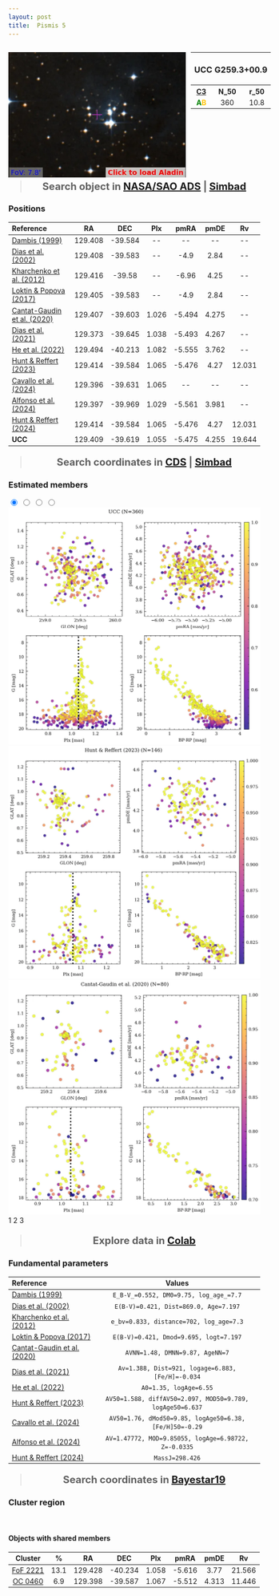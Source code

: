 ```yaml
---
layout: post
title:  Pismis 5
---
```

<div style="display: flex; justify-content: space-between; width:720px;height:250px">
<div style="text-align: center;">

<!-- Static image + data attributes for FOV and target -->
<img id="aladin_img"
     data-umami-event="aladin_load"
     src="https://raw.githubusercontent.com/ucc23/Q3P/main/plots/aladin/pismis5.webp"
     alt="Click to load Aladin Lite" 
     style="width:355px;height:250px; cursor: pointer;"
     data-fov="0.36" 
     data-target="129.409 -39.619"/>
<!-- Div to contain Aladin Lite viewer -->
<div id="aladin-lite-div" style="width:355px;height:250px;display:none;"></div>
<!-- Aladin Lite script (will be loaded after the image is clicked) -->
<script src="{{ site.baseurl }}/scripts/aladin_load.js"></script>

</div>
<!-- Left block -->

<table style="width:355px;height:250px;">
  <!-- Row 1 (title) -->
  <tr>
    <td colspan="5"><h3>UCC G259.3+00.9</h3></td>
  </tr>
  <!-- Row 2 -->
  <tr>
    <th style="text-align: center;"><a href="https://ucc.ar/faq#what-is-the-c3-parameter" title="Combined class">C3</a></th>
    <th style="text-align: center;"><div title="Stars with membership probability >50%">N_50</div></th>
    <th style="text-align: center;"><div title="Radius that contains half the members [arcmin]">r_50</div></th>
  </tr>
  <!-- Row 3 -->
  <tr>
    <td style="text-align: center;"><span style="color: green; font-weight: bold;">A</span><span style="color: #FFC300; font-weight: bold;">B</span></td>
    <td style="text-align: center;">360</td>
    <td style="text-align: center;">10.8</td>
  </tr>
</table>
</div>

> <p style="text-align:center; font-weight: bold; font-size:20px">Search object in <a data-umami-event="nasa_search" href="https://ui.adsabs.harvard.edu/search/q=%20collection%3Aastronomy%20body%3A%22Pismis%205%22&sort=date%20desc%2C%20bibcode%20desc&p_=0" target="_blank">NASA/SAO ADS</a> | <a data-umami-event="simbad_search" href="https://simbad.cds.unistra.fr/simbad/sim-id-refs?Ident=pismis5" target="_blank">Simbad</a></p>


### Positions

| Reference    | RA    | DEC   | Plx  | pmRA  | pmDE   |  Rv  |
| :---         | :---: | :---: | :---: | :---: | :---: | :---: |
|[Dambis (1999)](https://ui.adsabs.harvard.edu/abs/1999AstL...25....7D) | 129.408 | -39.584 | -- | -- | -- | -- |
|[Dias et al. (2002)](https://ui.adsabs.harvard.edu/abs/2002A%26A...389..871D) | 129.408 | -39.583 | -- | -4.9 | 2.84 | -- |
|[Kharchenko et al. (2012)](https://ui.adsabs.harvard.edu/abs/2012A%26A...543A.156K) | 129.416 | -39.58 | -- | -6.96 | 4.25 | -- |
|[Loktin & Popova (2017)](https://ui.adsabs.harvard.edu/abs/2017AstBu..72..257L) | 129.405 | -39.583 | -- | -4.9 | 2.84 | -- |
|[Cantat-Gaudin et al. (2020)](https://ui.adsabs.harvard.edu/abs/2020A%26A...640A...1C) | 129.407 | -39.603 | 1.026 | -5.494 | 4.275 | -- |
|[Dias et al. (2021)](https://ui.adsabs.harvard.edu/abs/2021MNRAS.504..356D) | 129.373 | -39.645 | 1.038 | -5.493 | 4.267 | -- |
|[He et al. (2022)](https://ui.adsabs.harvard.edu/abs/2022ApJS..262....7H) | 129.494 | -40.213 | 1.082 | -5.555 | 3.762 | -- |
|[Hunt & Reffert (2023)](https://ui.adsabs.harvard.edu/abs/2023A%26A...673A.114H) | 129.414 | -39.584 | 1.065 | -5.476 | 4.27 | 12.031 |
|[Cavallo et al. (2024)](https://ui.adsabs.harvard.edu/abs/2024AJ....167...12C) | 129.396 | -39.631 | 1.065 | -- | -- | -- |
|[Alfonso et al. (2024)](https://ui.adsabs.harvard.edu/abs/2024A%26A...689A..18A) | 129.397 | -39.969 | 1.029 | -5.561 | 3.981 | -- |
|[Hunt & Reffert (2024)](https://ui.adsabs.harvard.edu/abs/2024A%26A...686A..42H) | 129.414 | -39.584 | 1.065 | -5.476 | 4.27 | 12.031 |
| **UCC** |129.409 | -39.619 | 1.055 | -5.475 | 4.255 | 19.644 |

> <p style="text-align:center; font-weight: bold; font-size:20px">Search coordinates in <a data-umami-event="cds_coord_search" href="https://cdsportal.u-strasbg.fr/?target=129.409,-39.619" target="_blank">CDS</a> | <a data-umami-event="simbad_coord_search" href="https://simbad.cds.unistra.fr/mobile/object_list.html?coord=129.409%20-39.619&output=json&radius=5&userEntry=pismis5" target="_blank">Simbad</a></p>

### Estimated members

<div class="carousel">
<input type="radio" name="radio-btn" id="slide1" checked>
<input type="radio" name="radio-btn" id="slide1">
<input type="radio" name="radio-btn" id="slide2">
<input type="radio" name="radio-btn" id="slide3">
<div class="slides">
<div class="slide">
<a href="https://raw.githubusercontent.com/ucc23/Q3P/main/plots/UCC/pismis5.webp" target="_blank">
<img src="https://raw.githubusercontent.com/ucc23/Q3P/main/plots/UCC/pismis5.webp" alt="Pismis 5 UCC">
</a>
</div>
<div class="slide">
<a href="https://raw.githubusercontent.com/ucc23/Q3P/main/plots/HUNT23/pismis5.webp" target="_blank">
<img src="https://raw.githubusercontent.com/ucc23/Q3P/main/plots/HUNT23/pismis5.webp" alt="Pismis 5 HUNT23">
</a>
</div>
<div class="slide">
<a href="https://raw.githubusercontent.com/ucc23/Q3P/main/plots/CANTAT20/pismis5.webp" target="_blank">
<img src="https://raw.githubusercontent.com/ucc23/Q3P/main/plots/CANTAT20/pismis5.webp" alt="Pismis 5 CANTAT20">
</a>
</div>
</div>
<div class="indicators">
<label for="slide1">1</label>
<label for="slide2">2</label>
<label for="slide3">3</label>
</div>
</div>


> <p style="text-align:center; font-weight: bold; font-size:20px">Explore data in <a data-umami-event="colab" href="https://colab.research.google.com/github/ucc23/ucc/blob/main/assets/notebook.ipynb" target="_blank">Colab</a></p>


### Fundamental parameters

| Reference |  Values |
| :---      |  :---:  |
| [Dambis (1999)](https://ui.adsabs.harvard.edu/abs/1999AstL...25....7D) | `E_B-V_=0.552, DM0=9.75, log_age_=7.7` |
| [Dias et al. (2002)](https://ui.adsabs.harvard.edu/abs/2002A%26A...389..871D) | `E(B-V)=0.421, Dist=869.0, Age=7.197` |
| [Kharchenko et al. (2012)](https://ui.adsabs.harvard.edu/abs/2012A%26A...543A.156K) | `e_bv=0.833, distance=702, log_age=7.3` |
| [Loktin & Popova (2017)](https://ui.adsabs.harvard.edu/abs/2017AstBu..72..257L) | `E(B-V)=0.421, Dmod=9.695, logt=7.197` |
| [Cantat-Gaudin et al. (2020)](https://ui.adsabs.harvard.edu/abs/2020A%26A...640A...1C) | `AVNN=1.48, DMNN=9.87, AgeNN=7` |
| [Dias et al. (2021)](https://ui.adsabs.harvard.edu/abs/2021MNRAS.504..356D) | `Av=1.388, Dist=921, logage=6.883, [Fe/H]=-0.034` |
| [He et al. (2022)](https://ui.adsabs.harvard.edu/abs/2022ApJS..262....7H) | `A0=1.35, logAge=6.55` |
| [Hunt & Reffert (2023)](https://ui.adsabs.harvard.edu/abs/2023A%26A...673A.114H) | `AV50=1.588, diffAV50=2.097, MOD50=9.789, logAge50=6.637` |
| [Cavallo et al. (2024)](https://ui.adsabs.harvard.edu/abs/2024AJ....167...12C) | `AV50=1.76, dMod50=9.85, logAge50=6.38, [Fe/H]50=-0.29` |
| [Alfonso et al. (2024)](https://ui.adsabs.harvard.edu/abs/2024A%26A...689A..18A) | `AV=1.47772, MOD=9.85055, logAge=6.98722, Z=-0.0335` |
| [Hunt & Reffert (2024)](https://ui.adsabs.harvard.edu/abs/2024A%26A...686A..42H) | `MassJ=298.426` |

> <p style="text-align:center; font-weight: bold; font-size:20px">Search coordinates in <a data-umami-event="bayestar" href="http://argonaut.skymaps.info/query?lon=259.352%20&lat=0.913&coordsys=gal&mapname=bayestar2019" target="_blank">Bayestar19</a></p>


### Cluster region

<html lang="en">
  <body>
    <center>
    <div id="plot-params"
         data-oc-name="pismis5"
         data-ra-center="129.41"
         data-dec-center="-39.6"
         data-rad-deg="10.8"
         data-plx="1.055">
    </div>
    <div id="plot-container">
        <div id="plot"></div>
    </div>
    <script defer type="module" src="{{ site.baseurl }}/scripts/radec_scatter.js"></script>
    </center>
  </body>
</html>
<br>


#### Objects with shared members

| Cluster | <span title="Percentage of members that this OC shares with the ones listed">%</span>   | RA   | DEC   | Plx   | pmRA  | pmDE  | Rv    |
| :---:   | :-: |:---: | :---: | :---: | :---: | :---: | :---: |
|[FoF 2221](/_clusters/fof2221/)| 13.1 | 129.428 | -40.234 | 1.058 | -5.616 | 3.77 | 21.566 |
|[OC 0460](/_clusters/oc0460/)| 6.9 | 129.398 | -39.587 | 1.067 | -5.512 | 4.313 | 11.446 |